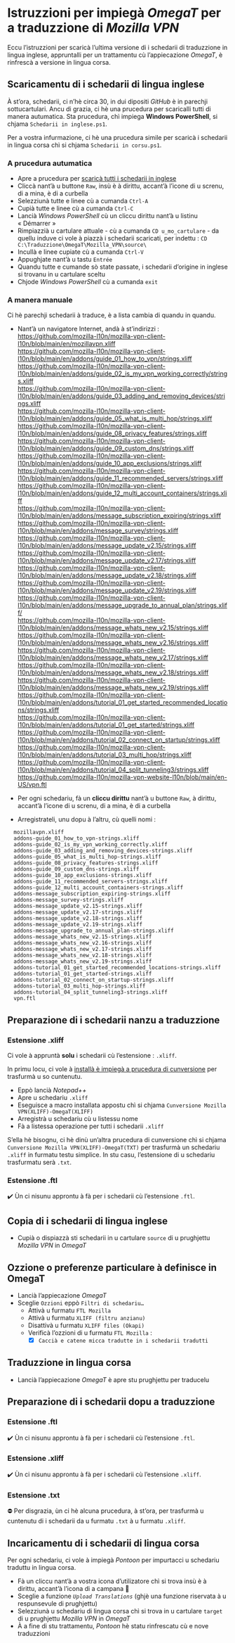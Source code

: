 # Istruzzioni per impiegà _OmegaT_ per a traduzzione di _Mozilla VPN_

Eccu l’istruzzioni per scaricà l’ultima versione di i schedarii di traduzzione in lingua inglese, appruntalli per un trattamentu cù l’appiecazione _OmegaT_, è rinfrescà a versione in lingua corsa.

## Scaricamentu di i schedarii di lingua inglese

À st’ora, schedarii, ci n’hè circa 30, in dui dipositi _GitHub_ è in parechji sottucartulari. Ancu di grazia, ci hè una prucedura per scaricalli tutti di manera autumatica. Sta prucedura, chì impiega __Windows PowerShell__, si chjama `Schedarii in inglese.ps1`.  

Per a vostra infurmazione, ci hè una prucedura simile per scaricà i schedarii in lingua corsa chì si chjama `Schedarii in corsu.ps1`.

###  A prucedura autumatica

- Apre a prucedura per [scaricà tutti i schedarii in inglese](Schedarii%20in%20inglese.ps1)
- Cliccà nant’à u buttone `Raw`, insù è à dirittu, accant’à l’icone di u screnu, di a mina, è di a curbella
- Selezziunà tutte e linee cù a cumanda `Ctrl-A`
- Cupià tutte e linee cù a cumanda `Ctrl-C`
- Lancià _Windows PowerShell_ cù un cliccu dirittu nant’à u listinu « Démarrer »
- Rimpiazzià u cartulare attuale - cù a cumanda `CD u_mo_cartulare` - da quellu induve ci vole à piazzà i schedarii scaricati, per indettu : `CD C:\Traduzzione\OmegaT\Mozilla_VPN\source\`
- Incullà e linee cupiate cù a cumanda `Ctrl-V`
- Appughjate nant’à u tastu `Entrée`
- Quandu tutte e cumande sò state passate, i schedarii d’origine in inglese si trovanu in u cartulare sceltu
- Chjode _Windows PowerShell_ cù a cumanda `exit`

###  A manera manuale

Ci hè parechji schedarii à traduce, è a lista cambia di quandu in quandu.

- Nant’à un navigatore Internet, andà à st’indirizzi :  
  https://github.com/mozilla-l10n/mozilla-vpn-client-l10n/blob/main/en/mozillavpn.xliff  
  https://github.com/mozilla-l10n/mozilla-vpn-client-l10n/blob/main/en/addons/guide_01_how_to_vpn/strings.xliff  
  https://github.com/mozilla-l10n/mozilla-vpn-client-l10n/blob/main/en/addons/guide_02_is_my_vpn_working_correctly/strings.xliff  
  https://github.com/mozilla-l10n/mozilla-vpn-client-l10n/blob/main/en/addons/guide_03_adding_and_removing_devices/strings.xliff  
  https://github.com/mozilla-l10n/mozilla-vpn-client-l10n/blob/main/en/addons/guide_05_what_is_multi_hop/strings.xliff  
  https://github.com/mozilla-l10n/mozilla-vpn-client-l10n/blob/main/en/addons/guide_08_privacy_features/strings.xliff  
  https://github.com/mozilla-l10n/mozilla-vpn-client-l10n/blob/main/en/addons/guide_09_custom_dns/strings.xliff  
  https://github.com/mozilla-l10n/mozilla-vpn-client-l10n/blob/main/en/addons/guide_10_app_exclusions/strings.xliff  
  https://github.com/mozilla-l10n/mozilla-vpn-client-l10n/blob/main/en/addons/guide_11_recommended_servers/strings.xliff  
  https://github.com/mozilla-l10n/mozilla-vpn-client-l10n/blob/main/en/addons/guide_12_multi_account_containers/strings.xliff  
  https://github.com/mozilla-l10n/mozilla-vpn-client-l10n/blob/main/en/addons/message_subscription_expiring/strings.xliff  
  https://github.com/mozilla-l10n/mozilla-vpn-client-l10n/blob/main/en/addons/message_survey/strings.xliff  
  https://github.com/mozilla-l10n/mozilla-vpn-client-l10n/blob/main/en/addons/message_update_v2.15/strings.xliff  
  https://github.com/mozilla-l10n/mozilla-vpn-client-l10n/blob/main/en/addons/message_update_v2.17/strings.xliff  
  https://github.com/mozilla-l10n/mozilla-vpn-client-l10n/blob/main/en/addons/message_update_v2.18/strings.xliff  
  https://github.com/mozilla-l10n/mozilla-vpn-client-l10n/blob/main/en/addons/message_update_v2.19/strings.xliff  
  https://github.com/mozilla-l10n/mozilla-vpn-client-l10n/blob/main/en/addons/message_upgrade_to_annual_plan/strings.xliff/  
  https://github.com/mozilla-l10n/mozilla-vpn-client-l10n/blob/main/en/addons/message_whats_new_v2.15/strings.xliff  
  https://github.com/mozilla-l10n/mozilla-vpn-client-l10n/blob/main/en/addons/message_whats_new_v2.16/strings.xliff  
  https://github.com/mozilla-l10n/mozilla-vpn-client-l10n/blob/main/en/addons/message_whats_new_v2.17/strings.xliff  
  https://github.com/mozilla-l10n/mozilla-vpn-client-l10n/blob/main/en/addons/message_whats_new_v2.18/strings.xliff  
  https://github.com/mozilla-l10n/mozilla-vpn-client-l10n/blob/main/en/addons/message_whats_new_v2.19/strings.xliff  
  https://github.com/mozilla-l10n/mozilla-vpn-client-l10n/blob/main/en/addons/tutorial_01_get_started_recommended_locations/strings.xliff  
  https://github.com/mozilla-l10n/mozilla-vpn-client-l10n/blob/main/en/addons/tutorial_01_get_started/strings.xliff  
  https://github.com/mozilla-l10n/mozilla-vpn-client-l10n/blob/main/en/addons/tutorial_02_connect_on_startup/strings.xliff  
  https://github.com/mozilla-l10n/mozilla-vpn-client-l10n/blob/main/en/addons/tutorial_03_multi_hop/strings.xliff  
  https://github.com/mozilla-l10n/mozilla-vpn-client-l10n/blob/main/en/addons/tutorial_04_split_tunneling3/strings.xliff  
  https://github.com/mozilla-l10n/mozilla-vpn-website-l10n/blob/main/en-US/vpn.ftl

- Per ogni schedariu, fà un __cliccu dirittu__ nant’à u buttone `Raw`, à dirittu, accant’à l’icone di u screnu, di a mina, è di a curbella

- Arregistrateli, unu dopu à l’altru, cù quelli nomi :
```
  mozillavpn.xliff
  addons-guide_01_how_to_vpn-strings.xliff
  addons-guide_02_is_my_vpn_working_correctly.xliff
  addons-guide_03_adding_and_removing_devices-strings.xliff
  addons-guide_05_what_is_multi_hop-strings.xliff
  addons-guide_08_privacy_features-strings.xliff
  addons-guide_09_custom_dns-strings.xliff
  addons-guide_10_app_exclusions-strings.xliff
  addons-guide_11_recommended_servers-strings.xliff
  addons-guide_12_multi_account_containers-strings.xliff
  addons-message_subscription_expiring-strings.xliff
  addons-message_survey-strings.xliff
  addons-message_update_v2.15-strings.xliff
  addons-message_update_v2.17-strings.xliff
  addons-message_update_v2.18-strings.xliff
  addons-message_update_v2.19-strings.xliff
  addons-message_upgrade_to_annual_plan-strings.xliff
  addons-message_whats_new_v2.15-strings.xliff
  addons-message_whats_new_v2.16-strings.xliff
  addons-message_whats_new_v2.17-strings.xliff
  addons-message_whats_new_v2.18-strings.xliff
  addons-message_whats_new_v2.19-strings.xliff
  addons-tutorial_01_get_started_recommended_locations-strings.xliff
  addons-tutorial_01_get_started-strings.xliff
  addons-tutorial_02_connect_on_startup-strings.xliff
  addons-tutorial_03_multi_hop-strings.xliff
  addons-tutorial_04_split_tunneling3-strings.xliff
  vpn.ftl
```
## Preparazione di i schedarii nanzu a traduzzione

### Estensione .xliff

Ci vole à appruntà __solu__ i schedarii cù l’estensione : `.xliff`.  

In primu locu, ci vole à [installà è impiegà a prucedura di cunversione](Cunversione.md) per trasfurmà u so cuntenutu.

- Eppò lancià _Notepad++_
- Apre u schedariu `.xliff`
- Eseguisce a macro installata appostu chì si chjama `Cunversione Mozilla VPN(XLIFF)-OmegaT(XLIFF)`
- Arregistrà u schedariu cù u listessu nome
- Fà a listessa operazione per tutti i schedarii `.xliff`

S’ella hè bisognu, ci hè dinù un’altra prucedura di cunversione chì si chjama `Cunversione Mozilla VPN(XLIFF)-OmegaT(TXT)` per trasfurmà un schedariu `.xliff` in furmatu testu simplice. In stu casu, l’estensione di u schedariu trasfurmatu serà `.txt`.

### Estensione .ftl

✔️ Ùn ci nisunu approntu à fà per i schedarii cù l’estensione `.ftl`.

## Copia di i schedarii di lingua inglese

- Cupià o dispiazzà sti schedarii in u cartulare `source` di u prughjettu _Mozilla VPN_ in _OmegaT_

## Ozzione o preferenze particulare à definisce in OmegaT

- Lancià l’appiecazione _OmegaT_
- Sceglie `Ozzioni` eppò `Filtri di schedariu…`
  - Attivà u furmatu `FTL Mozilla`
  - Attivà u furmatu `XLIFF (filtru anzianu)`
  - Disattivà u furmatu `XLIFF files (Okapi)`
  - Verificà l’ozzioni di u furmatu `FTL Mozilla` :  
    - [x] `Caccià e catene micca tradutte in i schedarii tradutti`

## Traduzzione in lingua corsa

- Lancià l’appiecazione _OmegaT_ è apre stu prughjettu per traducelu

## Preparazione di i schedarii dopu a traduzzione

### Estensione .ftl

✔️ Ùn ci nisunu approntu à fà per i schedarii cù l’estensione `.ftl`.

### Estensione .xliff

✔️ Ùn ci nisunu approntu à fà per i schedarii cù l’estensione `.xliff`.

### Estensione .txt

⛔ Per disgrazia, ùn ci hè alcuna prucedura, à st’ora, per trasfurmà u cuntenutu di i schedarii da u furmatu `.txt` à u furmatu `.xliff`.

## Incaricamentu di i schedarii di lingua corsa

Per ogni schedariu, ci vole à impiegà _Pontoon_ per impurtacci u schedariu traduttu in lingua corsa.
- Fà un cliccu nant’à a vostra icona d’utilizatore chì si trova insù è à dirittu, accant’à l’icona di a campana 🔔
- Sceglie a funzione _`Upload Translations`_ (ghjè una funzione riservata à u respunsevule di prughjettu)
- Selezziunà u schedariu di lingua corsa chì si trova in u cartulare `target` di u prughjettu _Mozilla VPN_ in _OmegaT_
- À a fine di stu trattamentu, _Pontoon_ hè statu rinfrescatu cù e nove traduzzioni
